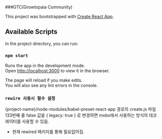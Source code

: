 ###GTC(Growtopaia Community)

This project was bootstrapped with [Create React App](https://github.com/facebook/create-react-app).

## Available Scripts

In the project directory, you can run:

### `npm start`

Runs the app in the development mode.<br />
Open [http://localhost:3000](http://localhost:3000) to view it in the browser.

The page will reload if you make edits.<br />
You will also see any lint errors in the console.

### `rewire 사용시 필수 설정`

{project-name}/node-modules/babel-preset-react-app 경로의
create.js 파일 133번째 줄 false 값을 { legacy: true } 로 변경하면
mobx에서 사용하는 방식의 데코레이터를 사용할 수 있음.
+ 현재 rewired 패키지를 통해 필요없어짐.
